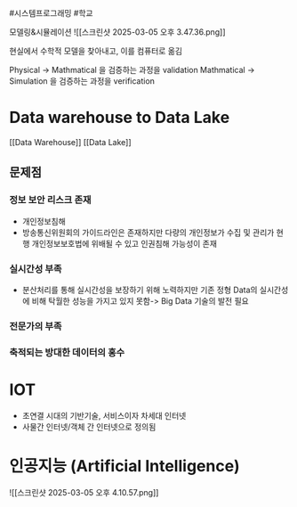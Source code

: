 #시스템프로그래밍 #학교 

모델링&시뮬레이션
![[스크린샷 2025-03-05 오후 3.47.36.png]]

현실에서 수학적 모델을 찾아내고, 이를 컴퓨터로 옮김

Physical -> Mathmatical 을 검증하는 과정을 validation
Mathmatical -> Simulation 을 검증하는 과정을 verification 


# Data warehouse to Data Lake
[[Data Warehouse]]
[[Data Lake]]

## 문제점

### 정보 보안 리스크 존재

- 개인정보침해
- 방송통신위원회의 가이드라인은 존재하지만 다량의 개인정보가 수집 및 관리가 현행 개인정보보호법에 위배될 수 있고 인권침해 가능성이 존재

### 실시간성 부족

- 분산처리를 통해 실시간성을 보장하기 위해 노력하지만 기존 정형 Data의 실시간성에 비해 탁월한 성능을 가지고 있지 못함-> Big Data 기술의 발전 필요

### 전문가의 부족

### 축적되는 방대한 데이터의 홍수


# IOT

- 초연결 시대의 기반기술, 서비스이자 차세대 인터넷
- 사물간 인터넷/객체 간 인터넷으로 정의됨


# 인공지능 (Artificial Intelligence)

![[스크린샷 2025-03-05 오후 4.10.57.png]]

